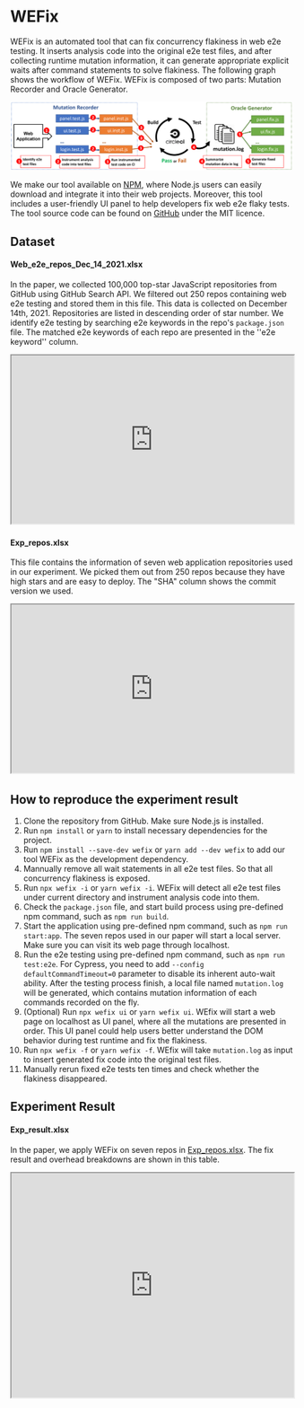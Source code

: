 # WEFix

WEFix is an automated tool that can fix concurrency flakiness in web e2e testing. It inserts analysis code into the original e2e test files, and after collecting runtime mutation information, it can generate appropriate explicit waits after command statements to solve flakiness. The following graph shows the workflow of WEFix. WEFix is composed of two parts: Mutation Recorder and Oracle Generator. 

![WEFix Structure](figs/WEFix_structure.png)

We make our tool available on [NPM](https://www.npmjs.com/package/@wefix-tech/wefix), where Node.js users can easily download and integrate it into their web projects. Moreover, this tool includes a user-friendly UI panel to help developers fix web e2e flaky tests. The tool source code can be found on [GitHub](https://github.com/WEFix-tech/WEFix) under the MIT licence.



## Dataset

#### Web_e2e_repos_Dec_14_2021.xlsx
In the paper, we collected 100,000 top-star JavaScript repositories from GitHub using GitHub Search API. We filtered out 250 repos containing web e2e testing and stored them in this file. This data is collected on December 14th, 2021. Repositories are listed in descending order of star number. We identify e2e testing by searching e2e keywords in the repo's `package.json` file. The matched e2e keywords of each repo are presented in the ''e2e keyword'' column.

<iframe src="https://docs.google.com/spreadsheets/d/e/2PACX-1vS5ZE44hEsM4pQxB8k8Nm6Iz66EsIzes4ZtYjJfNuWKqW32Ku_c_Lk4JY7K0x9nWXK2dpeZqFWtPOCa/pubhtml?gid=0&amp;single=true&amp;widget=true&amp;headers=false" loading allowfullscreen width="100%" height="300"></iframe>

#### Exp_repos.xlsx
This file contains the information of seven web application repositories used in our experiment. We picked them out from 250 repos because they have high stars and are easy to deploy. The "SHA" column shows the commit version we used.

<iframe src="https://docs.google.com/spreadsheets/d/e/2PACX-1vS5ZE44hEsM4pQxB8k8Nm6Iz66EsIzes4ZtYjJfNuWKqW32Ku_c_Lk4JY7K0x9nWXK2dpeZqFWtPOCa/pubhtml?gid=759038802&amp;single=true&amp;widget=true&amp;headers=false"  loading allowfullscreen width="100%" height="300"></iframe>



## How to reproduce the experiment result 

1. Clone the repository from GitHub. Make sure Node.js is installed.
2. Run `npm install` or `yarn` to install necessary dependencies for the project.
3. Run `npm install --save-dev wefix` or `yarn add --dev wefix` to add our tool WEFix as the development dependency.
4. Mannually remove all wait statements in all e2e test files. So that all concurrency flakiness is exposed.
5. Run `npx wefix -i` or `yarn wefix -i`. WEFix will detect all e2e test files under current directory and instrument analysis code into them.
6. Check the `package.json` file, and start build process using pre-defined npm command, such as `npm run build`.
7. Start the application using pre-defined npm command, such as `npm run start:app`. The seven repos used in our paper will start a local server. Make sure you can visit its web page through localhost.
8. Run the e2e testing using pre-defined npm command, such as `npm run test:e2e`. For Cypress, you need to add `--config defaultCommandTimeout=0` parameter to disable its inherent auto-wait ability. After the testing process finish, a local file named `mutation.log` will be generated, which contains mutation information of each commands recorded on the fly.
9. (Optional) Run `npx wefix ui` or `yarn wefix ui`. WEfix will start a web page on localhost as UI panel, where all the mutations are presented in order. This UI panel could help users better understand the DOM behavior during test runtime and fix the flakiness.
10. Run `npx wefix -f` or `yarn wefix -f`. WEfix will take `mutation.log` as input to insert generated fix code into the original test files. 
11. Manually rerun fixed e2e tests ten times and check whether the flakiness disappeared.


## Experiment Result

#### Exp_result.xlsx
In the paper, we apply WEFix on seven repos in [Exp_repos.xlsx](https://wefix-tech.github.io/#dataset). The fix result and overhead breakdowns are shown in this table.

<iframe src="https://docs.google.com/spreadsheets/d/e/2PACX-1vS5ZE44hEsM4pQxB8k8Nm6Iz66EsIzes4ZtYjJfNuWKqW32Ku_c_Lk4JY7K0x9nWXK2dpeZqFWtPOCa/pubhtml?gid=2093927333&amp;single=true&amp;widget=true&amp;headers=false"  loading allowfullscreen width="100%" height="400"></iframe>
